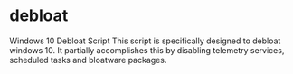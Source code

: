 # debloat
Windows 10 Debloat Script
This script is specifically designed to debloat windows 10. It partially accomplishes this by disabling telemetry services, scheduled tasks and bloatware packages. 

